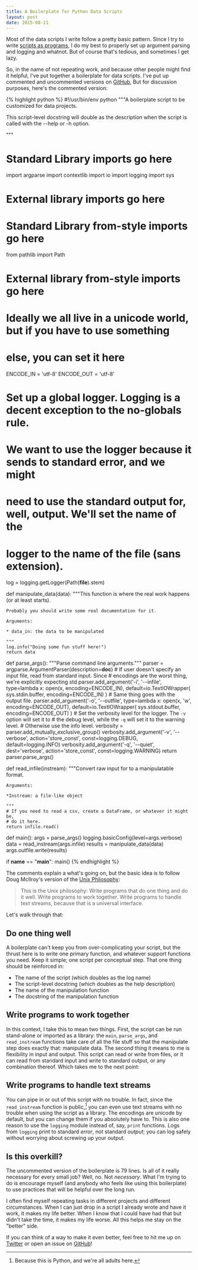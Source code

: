 ```yaml
---
title: A Boilerplate for Python Data Scripts
layout: post
date: 2015-08-21
---
```


Most of the data scripts I write follow a pretty basic pattern. Since I try to write [scripts as programs][programs], I do my best to properly set up argument parsing and logging and whatnot. But of course that's tedious, and sometimes I get lazy.

So, in the name of not repeating work, and because other people might find it helpful, I've put together a boilerplate for data scripts. I've put up commented and uncommented versions on [GitHub],  But for discussion purposes, here's the commented version:

{% highlight python %}
#!/usr/bin/env python
"""A boilerplate script to be customized for data projects.

This script-level docstring will double as the description when the script is
called with the --help or -h option.

"""

# Standard Library imports go here
import argparse
import contextlib
import io
import logging
import sys

# External library imports go here
#
# Standard Library from-style imports go here
from pathlib import Path

# External library from-style imports go here
#
# Ideally we all live in a unicode world, but if you have to use something
# else, you can set it here
ENCODE_IN = 'utf-8'
ENCODE_OUT = 'utf-8'

# Set up a global logger. Logging is a decent exception to the no-globals rule.
# We want to use the logger because it sends to standard error, and we might
# need to use the standard output for, well, output. We'll set the name of the
# logger to the name of the file (sans extension).
log = logging.getLogger(Path(__file__).stem)


def manipulate_data(data):
    """This function is where the real work happens (or at least starts).

    Probably you should write some real documentation for it.

    Arguments:

    * data_in: the data to be manipulated

    """
    log.info("Doing some fun stuff here!")
    return data


def parse_args():
    """Parse command line arguments."""
    parser = argparse.ArgumentParser(description=__doc__)
    # If user doesn't specify an input file, read from standard input. Since
    # encodings are the worst thing, we're explicitly expecting std
    parser.add_argument('-i', '--infile',
                        type=lambda x: open(x, encoding=ENCODE_IN),
                        default=io.TextIOWrapper(
                            sys.stdin.buffer, encoding=ENCODE_IN)
                        )
    # Same thing goes with the output file.
    parser.add_argument('-o', '--outfile',
                        type=lambda x: open(x, 'w', encoding=ENCODE_OUT),
                        default=io.TextIOWrapper(
                            sys.stdout.buffer, encoding=ENCODE_OUT)
                        )
    # Set the verbosity level for the logger. The `-v` option will set it to
    # the debug level, while the `-q` will set it to the warning level.
    # Otherwise use the info level.
    verbosity = parser.add_mutually_exclusive_group()
    verbosity.add_argument('-v', '--verbose', action='store_const',
                           const=logging.DEBUG, default=logging.INFO)
    verbosity.add_argument('-q', '--quiet', dest='verbose',
                           action='store_const', const=logging.WARNING)
    return parser.parse_args()


def read_infile(instream):
    """Convert raw input for to a manipulatable format.

    Arguments:

    *Instream: a file-like object

    """
    # If you need to read a csv, create a DataFrame, or whatever it might be,
    # do it here.
    return infile.read()


def main():
    args = parse_args()
    logging.basicConfig(level=args.verbose)
    data = read_instream(args.infile)
    results = manipulate_data(data)
    args.outfile.write(results)

if __name__ == "__main__":
    main()
{% endhighlight %}

The comments explain a what's going on, but the basic idea is to follow Doug McIlroy's version of the [Unix Philosophy]:

>This is the Unix philosophy: Write programs that do one thing and do it well. Write programs to work together. Write programs to handle text streams, because that is a universal interface.

Let's walk through that:

## Do one thing well

A boilerplate can't keep you from over-complicating your script, but the thrust here is to write one primary function, and whatever support functions you need. Keep it simple; one script per conceptual step. That one thing should be reinforced in:

* The name of the script (which doubles as the log name)
* The script-level docstring (which doubles as the help description)
* The name of the manipulation function
* The docstring of the manipulation function

## Write programs to work together

In this context, I take this to mean two things. First, the script can be run stand-alone or imported as a library: the `main`, `parse_args`, and `read_instream` functions take care of all the file stuff so that the manipulate step does exactly that:
manipulate data. The second thing it means to me is flexibility in input and output. This script can read or write from files, or it can read from standard input and write to standard output, or any combination thereof. Which takes me to the next point:

## Write programs to handle text streams

You can pipe in or out of this script with no trouble. In fact, since the `read_instream` function is public,[^public] you can even use text streams with no trouble when using the script as a library. The encodings are unicode by default, but you can change them if you absolutely have to. This is also one reason to use the `logging` module instead of, say, `print` functions. Logs from `logging` print to standard *error*, not standard *output*; you can log safely without worrying about screwing up your output.

## Is this overkill?

The uncommented version of the boilerplate is 79 lines. Is all of it really necessary for every small job? Well, no. Not *necessary*. What I'm trying to do is encourage myself (and anybody who feels like using this boilerplate) to use practices that will be helpful over the long run.

I often find myself repeating tasks in different projects and different circumstances. When I can just drop in a script I already wrote and have it work, it makes my life better. When I know that I could have had that but didn't take the time, it makes my life worse. All this helps me stay on the "better" side.

If you can think of a way to make it even better, feel free to hit me up on [Twitter] or open an issue on [GitHub]!

[^public]: Because this is Python, and we're all adults here.

[programs]: http://www.oliversherouse.com/2015/03/12/programs_not_scripts.html
[GitHub]: https://github.com/OliverSherouse/boilerplate
[Unix Philosophy]: https://en.wikipedia.org/wiki/Unix_philosophy
[Twitter]: http://twitter.com/OliverSherouse

